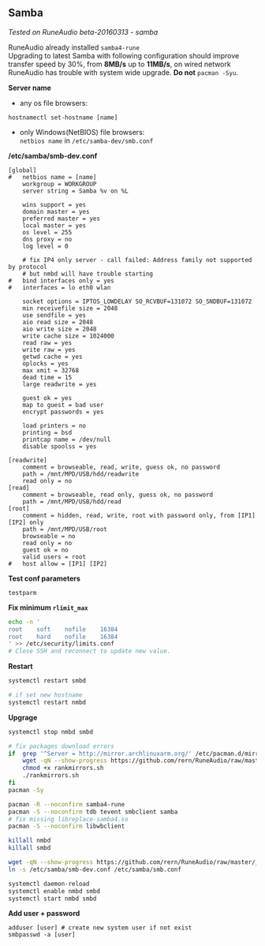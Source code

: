 Samba
---
_Tested on RuneAudio beta-20160313 - samba_

RuneAudio already installed `samba4-rune`  
Upgrading to latest Samba with following configuration should improve transfer speed by 30%, from **8MB/s** up to **11MB/s**, on wired network  
RuneAudio has trouble with system wide upgrade. **Do not** `pacman -Syu`.  

**Server name**  
- any os file browsers:
```
hostnamectl set-hostname [name]
```
- only Windows(NetBIOS) file browsers:  
`netbios name` in `/etc/samba-dev/smb.conf`  

**/etc/samba/smb-dev.conf**
```apacheconf
[global]
#	netbios name = [name]
	workgroup = WORKGROUP
	server string = Samba %v on %L
	
	wins support = yes
	domain master = yes
	preferred master = yes
	local master = yes
	os level = 255   
	dns proxy = no
	log level = 0
	
	# fix IP4 only server - call failed: Address family not supported by protocol
	# but nmbd will have trouble starting
#	bind interfaces only = yes
#	interfaces = lo eth0 wlan

	socket options = IPTOS_LOWDELAY SO_RCVBUF=131072 SO_SNDBUF=131072
	min receivefile size = 2048
	use sendfile = yes
	aio read size = 2048
	aio write size = 2048
	write cache size = 1024000
	read raw = yes
	write raw = yes
	getwd cache = yes
	oplocks = yes
	max xmit = 32768
	dead time = 15
	large readwrite = yes

	guest ok = yes
	map to guest = bad user
	encrypt passwords = yes

	load printers = no
	printing = bsd
	printcap name = /dev/null
	disable spoolss = yes

[readwrite]
	comment = browseable, read, write, guess ok, no password
	path = /mnt/MPD/USB/hdd/readwrite
	read only = no
[read]
	comment = browseable, read only, guess ok, no password
	path = /mnt/MPD/USB/hdd/read
[root]
	comment = hidden, read, write, root with password only, from [IP1] [IP2] only
	path = /mnt/MPD/USB/root
	browseable = no
	read only = no
	guest ok = no
	valid users = root
#	host allow = [IP1] [IP2]
```

**Test conf parameters**
```
testparm
```

**Fix minimum `rlimit_max`**
```sh
echo -n '
root    soft    nofile    16384
root    hard    nofile    16384
' >> /etc/security/limits.conf
# Close SSH and reconnect to update new value.
```

**Restart**
```sh
systemctl restart smbd

# if set new hostname
systemctl restart nmbd
```

**Upgrage**
```sh
systemctl stop nmbd smbd

# fix packages download errors
if  grep '^Server = http://mirror.archlinuxarm.org/' /etc/pacman.d/mirrorlist; then
	wget -qN --show-progress https://github.com/rern/RuneAudio/raw/master/rankmirrors/rankmirrors.sh
	chmod +x rankmirrors.sh
	./rankmirrors.sh
fi
pacman -Sy

pacman -R --noconfirm samba4-rune
pacman -S --noconfirm tdb tevent smbclient samba
# fix missing libreplace-samba4.so
pacman -S --noconfirm libwbclient

killall nmbd
killall smbd

wget -qN --show-progress https://github.com/rern/RuneAudio/raw/master/_settings/smb-dev.conf -P /etc/samba
ln -s /etc/samba/smb-dev.conf /etc/samba/smb.conf

systemctl daemon-reload
systemctl enable nmbd smbd
systemctl start nmbd smbd
```

**Add user + password**
```
adduser [user] # create new system user if not exist
smbpasswd -a [user]
```
